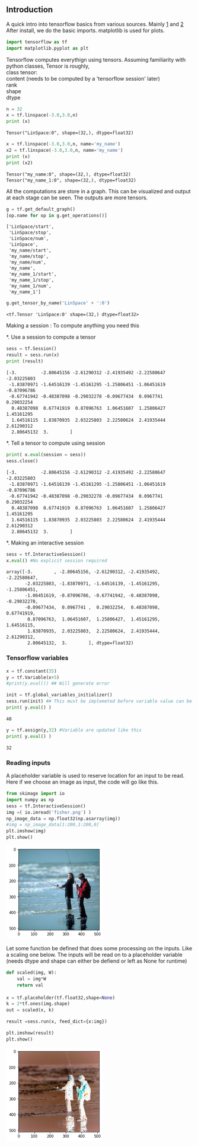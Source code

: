 
## Introduction

A quick intro into tensorflow basics from various sources. Mainly [1](https://github.com/pkmital/tensorflow_tutorials/blob/master/python/01_basics.py) and [2](https://www.tensorflow.org/tutorials/)  
After install, we do the basic imports. matplotlib is used for plots.



```python
import tensorflow as tf
import matplotlib.pyplot as plt
```

Tensorflow computes everythign using tensors. Assuming familiarity with python classes, Tensor is roughly,    
class tensor:  
    content (needs to be computed by a 'tensorflow session' later)    
    rank  
    shape  
    dtype  


```python
n = 32
x = tf.linspace(-3.0,3.0,n)
print (x)
```

    Tensor("LinSpace:0", shape=(32,), dtype=float32)
    


```python
x = tf.linspace(-3.0,3.0,n, name='my_name')
x2 = tf.linspace(-3.0,3.0,n, name='my_name')
print (x)
print (x2)
```

    Tensor("my_name:0", shape=(32,), dtype=float32)
    Tensor("my_name_1:0", shape=(32,), dtype=float32)
    

All the computations are store in a graph. This can be visualized and output at each stage can be seen. The outputs are more tensors.


```python
g = tf.get_default_graph()
[op.name for op in g.get_operations()]
```




    ['LinSpace/start',
     'LinSpace/stop',
     'LinSpace/num',
     'LinSpace',
     'my_name/start',
     'my_name/stop',
     'my_name/num',
     'my_name',
     'my_name_1/start',
     'my_name_1/stop',
     'my_name_1/num',
     'my_name_1']




```python
g.get_tensor_by_name('LinSpace' + ':0')
```




    <tf.Tensor 'LinSpace:0' shape=(32,) dtype=float32>



Making a session : To compute anything you need this

*. Use a session to compute a tensor


```python
sess = tf.Session()
result = sess.run(x)
print (result)
```

    [-3.         -2.80645156 -2.61290312 -2.41935492 -2.22580647 -2.03225803
     -1.83870971 -1.64516139 -1.45161295 -1.25806451 -1.06451619 -0.87096786
     -0.67741942 -0.48387098 -0.29032278 -0.09677434  0.0967741   0.29032254
      0.48387098  0.67741919  0.87096763  1.06451607  1.25806427  1.45161295
      1.64516115  1.83870935  2.03225803  2.22580624  2.41935444  2.61290312
      2.80645132  3.        ]
    

*. Tell a tensor to compute using session


```python
print( x.eval(session = sess))
sess.close()
```

    [-3.         -2.80645156 -2.61290312 -2.41935492 -2.22580647 -2.03225803
     -1.83870971 -1.64516139 -1.45161295 -1.25806451 -1.06451619 -0.87096786
     -0.67741942 -0.48387098 -0.29032278 -0.09677434  0.0967741   0.29032254
      0.48387098  0.67741919  0.87096763  1.06451607  1.25806427  1.45161295
      1.64516115  1.83870935  2.03225803  2.22580624  2.41935444  2.61290312
      2.80645132  3.        ]
    

*. Making an interactive session


```python
sess = tf.InteractiveSession()
x.eval() #No explicit session required
```




    array([-3.        , -2.80645156, -2.61290312, -2.41935492, -2.22580647,
           -2.03225803, -1.83870971, -1.64516139, -1.45161295, -1.25806451,
           -1.06451619, -0.87096786, -0.67741942, -0.48387098, -0.29032278,
           -0.09677434,  0.0967741 ,  0.29032254,  0.48387098,  0.67741919,
            0.87096763,  1.06451607,  1.25806427,  1.45161295,  1.64516115,
            1.83870935,  2.03225803,  2.22580624,  2.41935444,  2.61290312,
            2.80645132,  3.        ], dtype=float32)



### Tensorflow variables


```python
x = tf.constant(35)
y = tf.Variable(x+5)
#print(y.eval()) ## Will generate error
```


```python
init = tf.global_variables_initializer()
sess.run(init) ## This must be implemeted before variable value can be computed
print( y.eval() )
```

    40
    


```python
y = tf.assign(y,32) #Variable are updated like this
print( y.eval() )
```

    32
    

### Reading inputs

A placeholder variable is used to reserve location for an input to be read. Here if we choose an image as input, the code will go like this.


```python
from skimage import io
import numpy as np
sess = tf.InteractiveSession()
img =( io.imread('fisher.png') )
np_image_data = np.float32(np.asarray(img))
#img = np_image_data[1:200,1:200,0]
plt.imshow(img)
plt.show()
```


![png](images/output_20_0.png)


Let some function be defined that does some processing on the inputs. Like a scaling one below. The inputs will be read on to a placeholder variable (needs dtype and shape can either be defiend or left as None for runtime)


```python
def scaled(img, W):    
    val = img*W
    return val

x = tf.placeholder(tf.float32,shape=None)
k = 2*tf.ones(img.shape)
out = scaled(x, k)
```


```python
result =sess.run(x, feed_dict={x:img})
```


```python
plt.imshow(result)
plt.show()
```


![png](images/output_24_0.png)
